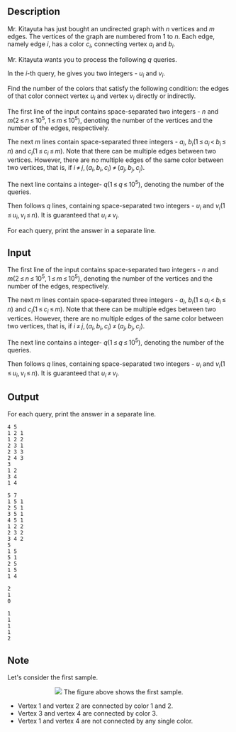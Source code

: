 ## Description

<div><p>Mr. Kitayuta has just bought an undirected graph with <span class="tex-span"><i>n</i></span> vertices and <span class="tex-span"><i>m</i></span> edges. The vertices of the graph are numbered from 1 to <span class="tex-span"><i>n</i></span>. Each edge, namely edge <span class="tex-span"><i>i</i></span>, has a color <span class="tex-span"><i>c</i><sub class="lower-index"><i>i</i></sub></span>, connecting vertex <span class="tex-span"><i>a</i><sub class="lower-index"><i>i</i></sub></span> and <span class="tex-span"><i>b</i><sub class="lower-index"><i>i</i></sub></span>.</p><p>Mr. Kitayuta wants you to process the following <span class="tex-span"><i>q</i></span> queries.</p><p>In the <span class="tex-span"><i>i</i></span>-th query, he gives you two integers - <span class="tex-span"><i>u</i><sub class="lower-index"><i>i</i></sub></span> and <span class="tex-span"><i>v</i><sub class="lower-index"><i>i</i></sub></span>.</p><p>Find the number of the colors that satisfy the following condition: the edges of that color connect vertex <span class="tex-span"><i>u</i><sub class="lower-index"><i>i</i></sub></span> and vertex <span class="tex-span"><i>v</i><sub class="lower-index"><i>i</i></sub></span> directly or indirectly.</p></div><div class="input-specification"><p>The first line of the input contains space-separated two integers - <span class="tex-span"><i>n</i></span> and <span class="tex-span"><i>m</i>(2 ≤ <i>n</i> ≤ 10<sup class="upper-index">5</sup>, 1 ≤ <i>m</i> ≤ 10<sup class="upper-index">5</sup>)</span>, denoting the number of the vertices and the number of the edges, respectively.</p><p>The next <span class="tex-span"><i>m</i></span> lines contain space-separated three integers - <span class="tex-span"><i>a</i><sub class="lower-index"><i>i</i></sub></span>, <span class="tex-span"><i>b</i><sub class="lower-index"><i>i</i></sub>(1 ≤ <i>a</i><sub class="lower-index"><i>i</i></sub> &lt; <i>b</i><sub class="lower-index"><i>i</i></sub> ≤ <i>n</i>)</span> and <span class="tex-span"><i>c</i><sub class="lower-index"><i>i</i></sub>(1 ≤ <i>c</i><sub class="lower-index"><i>i</i></sub> ≤ <i>m</i>)</span>. Note that there can be multiple edges between two vertices. However, there are no multiple edges of the same color between two vertices, that is, if <span class="tex-span"><i>i</i> ≠ <i>j</i>, (<i>a</i><sub class="lower-index"><i>i</i></sub>, <i>b</i><sub class="lower-index"><i>i</i></sub>, <i>c</i><sub class="lower-index"><i>i</i></sub>) ≠ (<i>a</i><sub class="lower-index"><i>j</i></sub>, <i>b</i><sub class="lower-index"><i>j</i></sub>, <i>c</i><sub class="lower-index"><i>j</i></sub>)</span>.</p><p>The next line contains a integer- <span class="tex-span"><i>q</i>(1 ≤ <i>q</i> ≤ 10<sup class="upper-index">5</sup>)</span>, denoting the number of the queries.</p><p>Then follows <span class="tex-span"><i>q</i></span> lines, containing space-separated two integers - <span class="tex-span"><i>u</i><sub class="lower-index"><i>i</i></sub></span> and <span class="tex-span"><i>v</i><sub class="lower-index"><i>i</i></sub>(1 ≤ <i>u</i><sub class="lower-index"><i>i</i></sub>, <i>v</i><sub class="lower-index"><i>i</i></sub> ≤ <i>n</i>)</span>. It is guaranteed that <span class="tex-span"><i>u</i><sub class="lower-index"><i>i</i></sub> ≠ <i>v</i><sub class="lower-index"><i>i</i></sub></span>.</p></div><div class="output-specification"><p>For each query, print the answer in a separate line.</p></div>

## Input

<p>The first line of the input contains space-separated two integers - <span class="tex-span"><i>n</i></span> and <span class="tex-span"><i>m</i>(2 ≤ <i>n</i> ≤ 10<sup class="upper-index">5</sup>, 1 ≤ <i>m</i> ≤ 10<sup class="upper-index">5</sup>)</span>, denoting the number of the vertices and the number of the edges, respectively.</p><p>The next <span class="tex-span"><i>m</i></span> lines contain space-separated three integers - <span class="tex-span"><i>a</i><sub class="lower-index"><i>i</i></sub></span>, <span class="tex-span"><i>b</i><sub class="lower-index"><i>i</i></sub>(1 ≤ <i>a</i><sub class="lower-index"><i>i</i></sub> &lt; <i>b</i><sub class="lower-index"><i>i</i></sub> ≤ <i>n</i>)</span> and <span class="tex-span"><i>c</i><sub class="lower-index"><i>i</i></sub>(1 ≤ <i>c</i><sub class="lower-index"><i>i</i></sub> ≤ <i>m</i>)</span>. Note that there can be multiple edges between two vertices. However, there are no multiple edges of the same color between two vertices, that is, if <span class="tex-span"><i>i</i> ≠ <i>j</i>, (<i>a</i><sub class="lower-index"><i>i</i></sub>, <i>b</i><sub class="lower-index"><i>i</i></sub>, <i>c</i><sub class="lower-index"><i>i</i></sub>) ≠ (<i>a</i><sub class="lower-index"><i>j</i></sub>, <i>b</i><sub class="lower-index"><i>j</i></sub>, <i>c</i><sub class="lower-index"><i>j</i></sub>)</span>.</p><p>The next line contains a integer- <span class="tex-span"><i>q</i>(1 ≤ <i>q</i> ≤ 10<sup class="upper-index">5</sup>)</span>, denoting the number of the queries.</p><p>Then follows <span class="tex-span"><i>q</i></span> lines, containing space-separated two integers - <span class="tex-span"><i>u</i><sub class="lower-index"><i>i</i></sub></span> and <span class="tex-span"><i>v</i><sub class="lower-index"><i>i</i></sub>(1 ≤ <i>u</i><sub class="lower-index"><i>i</i></sub>, <i>v</i><sub class="lower-index"><i>i</i></sub> ≤ <i>n</i>)</span>. It is guaranteed that <span class="tex-span"><i>u</i><sub class="lower-index"><i>i</i></sub> ≠ <i>v</i><sub class="lower-index"><i>i</i></sub></span>.</p>

## Output

<p>For each query, print the answer in a separate line.</p>





```input1
4 5
1 2 1
1 2 2
2 3 1
2 3 3
2 4 3
3
1 2
3 4
1 4

```




```input2
5 7
1 5 1
2 5 1
3 5 1
4 5 1
1 2 2
2 3 2
3 4 2
5
1 5
5 1
2 5
1 5
1 4

```




```output1
2
1
0

```




```output2
1
1
1
1
2

```



## Note

<p>Let's consider the first sample. </p><center> <img class="tex-graphics" src="file://WxYZ3j7A.png" style="max-width: 100.0%;max-height: 100.0%;">   The figure above shows the first sample. </center> <ul> <li> Vertex <span class="tex-span">1</span> and vertex <span class="tex-span">2</span> are connected by color <span class="tex-span">1</span> and <span class="tex-span">2</span>. </li><li> Vertex <span class="tex-span">3</span> and vertex <span class="tex-span">4</span> are connected by color <span class="tex-span">3</span>. </li><li> Vertex <span class="tex-span">1</span> and vertex <span class="tex-span">4</span> are not connected by any single color. </li></ul>
